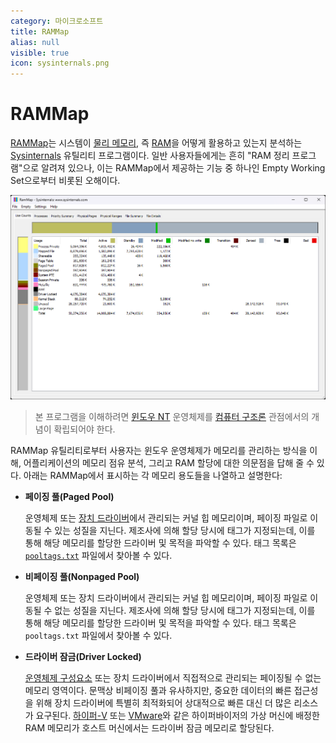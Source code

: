 ```yaml
---
category: 마이크로소프트
title: RAMMap
alias: null
visible: true
icon: sysinternals.png
---
```

# RAMMap
[RAMMap](https://learn.microsoft.com/en-us/sysinternals/downloads/rammap)는 시스템이 [물리 메모리](ko.Memory.md), 즉 [RAM](https://ko.wikipedia.org/wiki/랜덤_액세스_메모리)을 어떻게 활용하고 있는지 분석하는 [Sysinternals](ko.Sysinternals.md) 유틸리티 프로그램이다. 일반 사용자들에게는 흔히 "RAM 정리 프로그램"으로 알려져 있으나, 이는 RAMMap에서 제공하는 기능 중 하나인 Empty Working Set으로부터 비롯된 오해이다.

![RAMMap 유틸리티 프로그램](./images/sysinternals_rammap.png)

> 본 프로그램을 이해하려면 [윈도우 NT](ko.WindowsNT.md) 운영체제를 [컴퓨터 구조론](https://ko.wikipedia.org/wiki/컴퓨터_구조) 관점에서의 개념이 확립되어야 한다.

RAMMap 유틸리티로부터 사용자는 윈도우 운영체제가 메모리를 관리하는 방식을 이해, 어플리케이션의 메모리 점유 분석, 그리고 RAM 할당에 대한 의문점을 답해 줄 수 있다. 아래는 RAMMap에서 표시하는 각 메모리 용도들을 나열하고 설명한다:

* **페이징 풀(Paged Pool)**

    운영체제 또는 [장치 드라이버](ko.WindowsNT.md#장치-드라이버)에서 관리되는 커널 힙 메모리이며, 페이징 파일로 이동될 수 있는 성질을 지닌다. 제조사에 의해 할당 당시에 태그가 지정되는데, 이를 통해 해당 메모리를 할당한 드라이버 및 목적을 파악할 수 있다. 태그 목록은 [`pooltags.txt`](./references/pooltag.txt) 파일에서 찾아볼 수 있다.

* **비페이징 풀(Nonpaged Pool)**

    운영체제 또는 장치 드라이버에서 관리되는 커널 힙 메모리이며, 페이징 파일로 이동될 수 없는 성질을 지닌다. 제조사에 의해 할당 당시에 태그가 지정되는데, 이를 통해 해당 메모리를 할당한 드라이버 및 목적을 파악할 수 있다. 태그 목록은 `pooltags.txt` 파일에서 찾아볼 수 있다.

* **드라이버 잠금(Driver Locked)**

    [운영체제 구성요소](ko.WindowsNT.md#운영체제-구성요소) 또는 장치 드라이버에서 직접적으로 관리되는 페이징될 수 없는 메모리 영역이다. 문맥상 비페이징 풀과 유사하지만, 중요한 데이터의 빠른 접근성을 위해 장치 드라이버에 특별히 최적화되어 상대적으로 빠른 대신 더 많은 리소스가 요구된다. [하이퍼-V](ko.HyperV.md) 또는 [VMware](https://www.vmware.com/)와 같은 하이퍼바이저의 가상 머신에 배정한 RAM 메모리가 호스트 머신에서는 드라이버 잠금 메모리로 할당된다.
